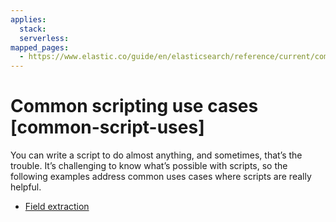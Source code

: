 ```yaml
---
applies:
  stack:
  serverless:
mapped_pages:
  - https://www.elastic.co/guide/en/elasticsearch/reference/current/common-script-uses.html
---
```


# Common scripting use cases [common-script-uses]

You can write a script to do almost anything, and sometimes, that’s the trouble. It’s challenging to know what’s possible with scripts, so the following examples address common uses cases where scripts are really helpful.

* [Field extraction](scripting-field-extraction.md)


